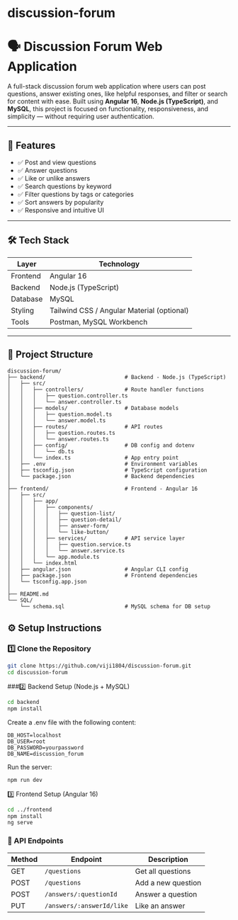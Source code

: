 # discussion-forum
# 🗣️ Discussion Forum Web Application

A full-stack discussion forum web application where users can post questions, answer existing ones, like helpful responses, and filter or search for content with ease. Built using **Angular 16**, **Node.js (TypeScript)**, and **MySQL**, this project is focused on functionality, responsiveness, and simplicity — without requiring user authentication.

---

## 🚀 Features

- ✅ Post and view questions
- ✅ Answer questions
- ✅ Like or unlike answers
- ✅ Search questions by keyword
- ✅ Filter questions by tags or categories
- ✅ Sort answers by popularity
- ✅ Responsive and intuitive UI

---

## 🛠️ Tech Stack

| Layer      | Technology              |
|------------|--------------------------|
| Frontend   | Angular 16               |
| Backend    | Node.js (TypeScript)     |
| Database   | MySQL                    |
| Styling    | Tailwind CSS / Angular Material (optional) |
| Tools      | Postman, MySQL Workbench |

---

## 📁 Project Structure
```pgsql
discussion-forum/
├── backend/                         # Backend - Node.js (TypeScript)
│   ├── src/
│   │   ├── controllers/             # Route handler functions
│   │   │   ├── question.controller.ts
│   │   │   └── answer.controller.ts
│   │   ├── models/                  # Database models
│   │   │   ├── question.model.ts
│   │   │   └── answer.model.ts
│   │   ├── routes/                  # API routes
│   │   │   ├── question.routes.ts
│   │   │   └── answer.routes.ts
│   │   ├── config/                  # DB config and dotenv
│   │   │   └── db.ts
│   │   └── index.ts                 # App entry point
│   ├── .env                         # Environment variables
│   ├── tsconfig.json                # TypeScript configuration
│   └── package.json                 # Backend dependencies
│
├── frontend/                        # Frontend - Angular 16
│   ├── src/
│   │   ├── app/
│   │   │   ├── components/
│   │   │   │   ├── question-list/
│   │   │   │   ├── question-detail/
│   │   │   │   ├── answer-form/
│   │   │   │   └── like-button/
│   │   │   ├── services/            # API service layer
│   │   │   │   ├── question.service.ts
│   │   │   │   └── answer.service.ts
│   │   │   └── app.module.ts
│   │   └── index.html
│   ├── angular.json                 # Angular CLI config
│   ├── package.json                 # Frontend dependencies
│   └── tsconfig.app.json
│
├── README.md
└── SQL/
    └── schema.sql                   # MySQL schema for DB setup
```
## ⚙️ Setup Instructions

### 1️⃣ Clone the Repository

```bash
git clone https://github.com/viji1804/discussion-forum.git
cd discussion-forum
```
###2️⃣ Backend Setup (Node.js + MySQL)
```bash
cd backend
npm install
```
Create a .env file with the following content:
```env
DB_HOST=localhost
DB_USER=root
DB_PASSWORD=yourpassword
DB_NAME=discussion_forum
```

Run the server:
```bash
npm run dev
```
3️⃣ Frontend Setup (Angular 16)
```bash
cd ../frontend
npm install
ng serve
```

### 📌 API Endpoints

| Method | Endpoint                      | Description              |
|--------|-------------------------------|--------------------------|
| GET    | `/questions`                  | Get all questions        |
| POST   | `/questions`                  | Add a new question       |
| POST   | `/answers/:questionId`        | Answer a question        |
| PUT    | `/answers/:answerId/like`     | Like an answer |



